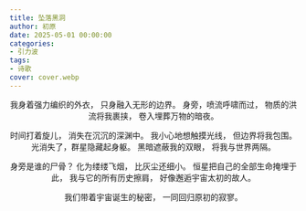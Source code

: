 ```yaml
---
title: 坠落黑洞
author: 初原
date: 2025-05-01 00:00:00
categories: 
- 引力波
tags:
- 诗歌
cover: cover.webp
---
```


<div align="center">

我身着强力编织的外衣，
只身融入无形的边界。
身旁，喷流呼啸而过，
物质的洪流将我裹挟，
卷入埋葬万物的暗夜。

时间打着旋儿，
消失在沉沉的深渊中。
我小心地想触摸光线，
但边界将我包围。
光消失了，群星隐藏起身躯。
黑暗遮蔽我的双眼，
将我与世界两隔。

身旁是谁的尸骨？
化为缕缕飞烟，
比灰尘还细小。
恒星把自己的全部生命掩埋于此，
我与它的所有历史擦肩，
好像邂逅宇宙太初的故人。

我们带着宇宙诞生的秘密，
一同回归原初的寂寥。

</div>